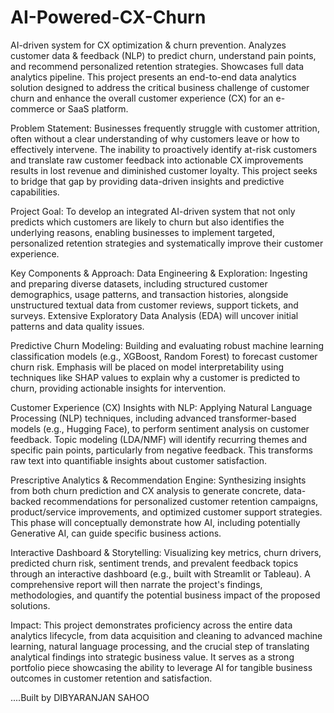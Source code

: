 # AI-Powered-CX-Churn
AI-driven system for CX optimization &amp; churn prevention. Analyzes customer data &amp; feedback (NLP) to predict churn, understand pain points, and recommend personalized retention strategies. Showcases full data analytics pipeline.
This project presents an end-to-end data analytics solution designed to address the critical business challenge of customer churn and enhance the overall customer experience (CX) for an e-commerce or SaaS platform.

Problem Statement:
Businesses frequently struggle with customer attrition, often without a clear understanding of why customers leave or how to effectively intervene. The inability to proactively identify at-risk customers and translate raw customer feedback into actionable CX improvements results in lost revenue and diminished customer loyalty. This project seeks to bridge that gap by providing data-driven insights and predictive capabilities.

Project Goal:
To develop an integrated AI-driven system that not only predicts which customers are likely to churn but also identifies the underlying reasons, enabling businesses to implement targeted, personalized retention strategies and systematically improve their customer experience.

Key Components & Approach:
Data Engineering & Exploration: Ingesting and preparing diverse datasets, including structured customer demographics, usage patterns, and transaction histories, alongside unstructured textual data from customer reviews, support tickets, and surveys. Extensive Exploratory Data Analysis (EDA) will uncover initial patterns and data quality issues.

Predictive Churn Modeling: Building and evaluating robust machine learning classification models (e.g., XGBoost, Random Forest) to forecast customer churn risk. Emphasis will be placed on model interpretability using techniques like SHAP values to explain why a customer is predicted to churn, providing actionable insights for intervention.

Customer Experience (CX) Insights with NLP: Applying Natural Language Processing (NLP) techniques, including advanced transformer-based models (e.g., Hugging Face), to perform sentiment analysis on customer feedback. Topic modeling (LDA/NMF) will identify recurring themes and specific pain points, particularly from negative feedback. This transforms raw text into quantifiable insights about customer satisfaction.

Prescriptive Analytics & Recommendation Engine: Synthesizing insights from both churn prediction and CX analysis to generate concrete, data-backed recommendations for personalized customer retention campaigns, product/service improvements, and optimized customer support strategies. This phase will conceptually demonstrate how AI, including potentially Generative AI, can guide specific business actions.

Interactive Dashboard & Storytelling: Visualizing key metrics, churn drivers, predicted churn risk, sentiment trends, and prevalent feedback topics through an interactive dashboard (e.g., built with Streamlit or Tableau). A comprehensive report will then narrate the project's findings, methodologies, and quantify the potential business impact of the proposed solutions.

Impact:
This project demonstrates proficiency across the entire data analytics lifecycle, from data acquisition and cleaning to advanced machine learning, natural language processing, and the crucial step of translating analytical findings into strategic business value. It serves as a strong portfolio piece showcasing the ability to leverage AI for tangible business outcomes in customer retention and satisfaction.

....Built by DIBYARANJAN SAHOO

